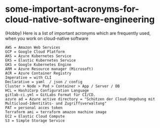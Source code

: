 # some-important-acronyms-for-cloud-native-software-engineering
(Hobby) Here is a list of important acronyms which are frequently used, when you work on cloud-native software 

```
AWS = Amazon Web Services  
GCP = Google Cloud Platform  
AKS = Azure Kubernetes Service  
EKS = Elastic Kubernetes Service  
GKS = Google Kubernetes Engine  
ARM = Azure Resource manager (Microsoft)  
ACR = Azure Container Registry  
Imperative = with CLI  
Declarative = yaml  / json / config  
Cluster > Node > Pod > Container > App / Server / DB  
HCL = HashiCorp Configuration Language  
gitlab-ci.yml = GitLabs Format für CI/CD.  
azure ad = Azure active directory = "Schützen der Cloud-Umgebung mit Multicloud-Identitäts- und Zugriffsverwaltung"  
PAT = personal acces token  
Terraform ami = terraform amazon machine image  
EC2 = Elastic Cloud Compute  
S3 = Simple Storage Service  
```
